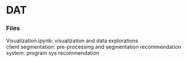 # DAT

### Files
Visualization.ipynb: visualization and data explorations  
client segmentation: pre-processing and segmentation
recommendation system: program sys recommendation
